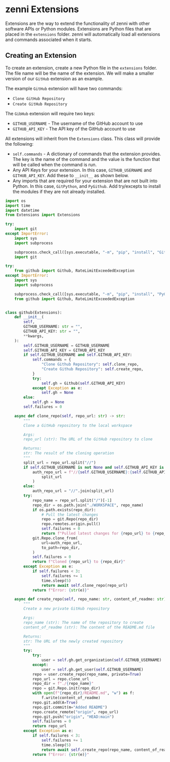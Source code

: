 # zenni Extensions

Extensions are the way to extend the functionality of zenni with other software APIs or Python modules. Extensions are Python files that are placed in the `extensions` folder. zenni will automatically load all extensions and commands associated when it starts.

## Creating an Extension

To create an extension, create a new Python file in the `extensions` folder. The file name will be the name of the extension. We will make a smaller version of our `GitHub` extension as an example.

The example `GitHub` extension will have two commands:

- `Clone GitHub Repository`
- `Create GitHub Repository`

The `GibHub` extension will require two keys:

- `GITHUB_USERNAME` - The username of the GitHub account to use
- `GITHUB_API_KEY` - The API key of the GitHub account to use

All extensions will inherit from the `Extensions` class. This class will provide the following:

- `self.commands` - A dictionary of commands that the extension provides. The key is the name of the command and the value is the function that will be called when the command is run.
- Any API Keys for your extension. In this case, `GITHUB_USERNAME` and `GITHUB_API_KEY`. Add these to `__init__` as shown below.
- Any imports that are required for your extension that are not built into Python. In this case, `GitPython`, and `PyGithub`. Add try/excepts to install the modules if they are not already installed.

```python
import os
import time
import datetime
from Extensions import Extensions

try:
    import git
except ImportError:
    import sys
    import subprocess

    subprocess.check_call([sys.executable, "-m", "pip", "install", "GitPython"])
    import git

try:
    from github import Github, RateLimitExceededException
except ImportError:
    import sys
    import subprocess

    subprocess.check_call([sys.executable, "-m", "pip", "install", "PyGithub"])
    from github import Github, RateLimitExceededException


class github(Extensions):
    def __init__(
        self,
        GITHUB_USERNAME: str = "",
        GITHUB_API_KEY: str = "",
        **kwargs,
    ):
        self.GITHUB_USERNAME = GITHUB_USERNAME
        self.GITHUB_API_KEY = GITHUB_API_KEY
        if self.GITHUB_USERNAME and self.GITHUB_API_KEY:
            self.commands = {
                "Clone Github Repository": self.clone_repo,
                "Create Github Repository": self.create_repo,
            }
            try:
                self.gh = Github(self.GITHUB_API_KEY)
            except Exception as e:
                self.gh = None
        else:
            self.gh = None
        self.failures = 0

    async def clone_repo(self, repo_url: str) -> str:
        """
        Clone a GitHub repository to the local workspace

        Args:
        repo_url (str): The URL of the GitHub repository to clone

        Returns:
        str: The result of the cloning operation
        """
        split_url = repo_url.split("//")
        if self.GITHUB_USERNAME is not None and self.GITHUB_API_KEY is not None:
            auth_repo_url = f"//{self.GITHUB_USERNAME}:{self.GITHUB_API_KEY}@".join(
                split_url
            )
        else:
            auth_repo_url = "//".join(split_url)
        try:
            repo_name = repo_url.split("/")[-1]
            repo_dir = os.path.join("./WORKSPACE", repo_name)
            if os.path.exists(repo_dir):
                # Pull the latest changes
                repo = git.Repo(repo_dir)
                repo.remotes.origin.pull()
                self.failures = 0
                return f"Pulled latest changes for {repo_url} to {repo_dir}"
            git.Repo.clone_from(
                url=auth_repo_url,
                to_path=repo_dir,
            )
            self.failures = 0
            return f"Cloned {repo_url} to {repo_dir}"
        except Exception as e:
            if self.failures < 3:
                self.failures += 1
                time.sleep(5)
                return await self.clone_repo(repo_url)
            return f"Error: {str(e)}"

    async def create_repo(self, repo_name: str, content_of_readme: str) -> str:
        """
        Create a new private GitHub repository

        Args:
        repo_name (str): The name of the repository to create
        content_of_readme (str): The content of the README.md file

        Returns:
        str: The URL of the newly created repository
        """
        try:
            try:
                user = self.gh.get_organization(self.GITHUB_USERNAME)
            except:
                user = self.gh.get_user(self.GITHUB_USERNAME)
            repo = user.create_repo(repo_name, private=True)
            repo_url = repo.clone_url
            repo_dir = f"./{repo_name}"
            repo = git.Repo.init(repo_dir)
            with open(f"{repo_dir}/README.md", "w") as f:
                f.write(content_of_readme)
            repo.git.add(A=True)
            repo.git.commit(m="Added README")
            repo.create_remote("origin", repo_url)
            repo.git.push("origin", "HEAD:main")
            self.failures = 0
            return repo_url
        except Exception as e:
            if self.failures < 3:
                self.failures += 1
                time.sleep(5)
                return await self.create_repo(repo_name, content_of_readme)
            return f"Error: {str(e)}"
```
